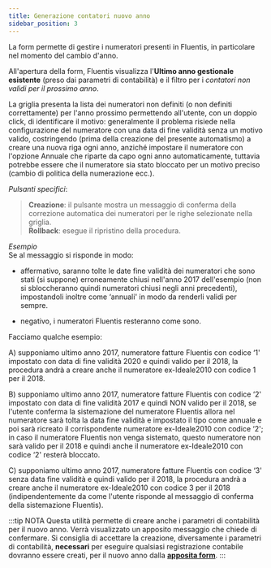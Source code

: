 ```yaml
---
title: Generazione contatori nuovo anno
sidebar_position: 3
---
```


La form permette di gestire i numeratori presenti in Fluentis, in particolare nel momento del cambio d'anno.

All'apertura della form, Fluentis visualizza l'**Ultimo anno gestionale esistente** (preso dai parametri di contabilità) e il filtro per i *contatori non validi per il prossimo anno*.

La griglia presenta la lista dei numeratori non definiti (o non definiti correttamente) per l'anno prossimo permettendo all'utente, con un doppio click, di identificare il motivo: generalmente il problema risiede nella configurazione del numeratore con una data di fine validità senza un motivo valido, costringendo (prima della creazione del presente automatismo) a creare una nuova riga ogni anno, anziché impostare il numeratore con l'opzione Annuale che riparte da capo ogni anno automaticamente, tuttavia potrebbe essere che il numeratore sia stato bloccato per un motivo preciso (cambio di politica della numerazione ecc.).

*Pulsanti specifici*: 

> **Creazione**: il pulsante mostra un messaggio di conferma della correzione automatica dei numeratori per le righe selezionate nella griglia.  
> **Rollback**: esegue il ripristino della procedura.

*Esempio*  
Se al messaggio si risponde in modo:  
- affermativo, saranno tolte le date fine validità dei numeratori che sono stati (si suppone) erroneamente chiusi nell'anno 2017 dell'esempio (non si sbloccheranno quindi numeratori chiusi negli anni precedenti), impostandoli inoltre come ‘annuali' in modo da renderli validi per sempre.

- negativo, i numeratori Fluentis resteranno come sono.


Facciamo qualche esempio:

A) supponiamo ultimo anno 2017, numeratore fatture Fluentis con codice ‘1' impostato con data di fine validità 2020 e quindi valido per il 2018, la procedura andrà a creare anche il numeratore ex-Ideale2010 con codice 1 per il 2018.

B) supponiamo ultimo anno 2017, numeratore fatture Fluentis con codice ‘2' impostato con data di fine validità 2017 e quindi NON valido per il 2018, se l'utente conferma la sistemazione del numeratore Fluentis allora nel numeratore sarà tolta la data fine validità e impostato il tipo come annuale e poi sarà ricreato il corrispondente numeratore ex-Ideale2010 con codice ‘2'; in caso il numeratore Fluentis non venga sistemato, questo numeratore non sarà valido per il 2018 e quindi anche il numeratore ex-Ideale2010 con codice ‘2' resterà bloccato.

C) supponiamo ultimo anno 2017, numeratore fatture Fluentis con codice ‘3' senza data fine validità e quindi valido per il 2018, la procedura andrà a creare anche il numeratore ex-Ideale2010 con codice 3 per il 2018 (indipendentemente da come l'utente risponde al messaggio di conferma della sistemazione Fluentis).

:::tip NOTA
Questa utilità permette di creare anche i parametri di contabilità per il nuovo anno. Verrà visualizzato un apposito messaggio che chiede di confermare. Si consiglia di accettare la creazione, diversamente i parametri di contabilità, **necessari** per eseguire qualsiasi registrazione contabile dovranno essere creati, per il nuovo anno dalla [**apposita form**](/docs/configurations/parameters/finance/accounting-parameters).
:::
